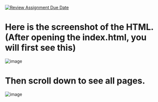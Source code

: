 [![Review Assignment Due Date](https://classroom.github.com/assets/deadline-readme-button-24ddc0f5d75046c5622901739e7c5dd533143b0c8e959d652212380cedb1ea36.svg)](https://classroom.github.com/a/6Eq2rehk)

# Here is the screenshot of the HTML. (After opening the index.html, you will first see this)
![image](https://github.com/info-6150-fall-2023/assignment-3-SallyChanghw/blob/863a685d50588eb7f6ba64252d4999351ca8313e/Screenshot%202023-10-02%20at%202.35.07%20PM.png)

# Then scroll down to see all pages.
![image](https://github.com/info-6150-fall-2023/assignment-3-SallyChanghw/blob/863a685d50588eb7f6ba64252d4999351ca8313e/Screenshot%202023-10-02%20at%202.35.16%20PM.png)